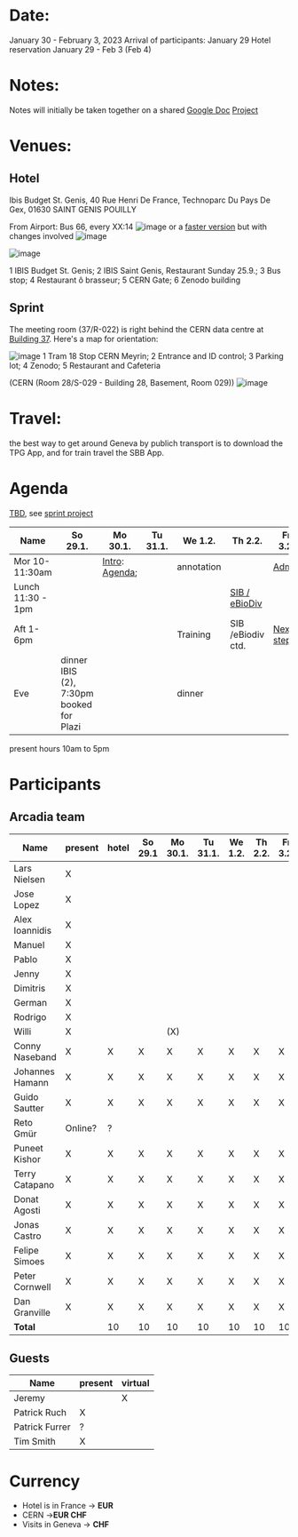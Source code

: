 # Date:
January 30 - February 3, 2023
Arrival of participants: January 29
Hotel reservation January 29 - Feb 3 (Feb 4)

# Notes:
Notes will initially be taken together on a shared [Google Doc](https://docs.google.com/document/d/1vPo1Vrhs553b1ejEC3urUq2hjX9IYEtd3zMK-x5TYMY/edit#)
[Project]([https://github.com/plazi/arcadia-2/projects/6](https://github.com/plazi/arcadia-project/projects/13))


# Venues:
## Hotel
Ibis Budget St. Genis, 40 Rue Henri De France, Technoparc Du Pays De Gex, 01630 SAINT GENIS POUILLY 

From Airport: Bus 66, every XX:14
![image](https://user-images.githubusercontent.com/4609956/190636029-3ac34105-6f97-45b1-8e73-577f4f34c4f2.png)
or a [faster version](https://www.google.com/maps/dir/Gen%C3%A8ve+A%C3%A9roport+(GVA),+Route+de+l'A%C3%A9roport,+Grand-Saconnex/Saint-Genis-Pouilly,+France/@46.2382483,6.0405504,13z/am=t/data=!3m1!4b1!4m14!4m13!1m5!1m1!1s0x478c6480ae239337:0xe511a9f24eb8a630!2m2!1d6.1090888!2d46.2369794!1m5!1m1!1s0x478c62697a1fc077:0x408ab2ae4c20490!2m2!1d6.02513!2d46.2437479!5i2!11m1!5shttps:%2F%2Fgoogleads.g.doubleclick.net%2Fpagead%2Fconversion%2F%3Fai%3DCC4bSRmgkY9OuCsaO9fgPromTqAyYwPWdZN3xu9znD5Ga6-mODhABIJfmnWVg9Y27gZgEoAH3qaXKAsgBCakCtdlbgzRmsT7gAgCoAwHIA8sEqgSJAk_QbXqc_vV24OmP1HaU6OQ3d90_YIao_eaPDo2hyyWNbUIdzB4qyT6E5g6JSewqzF1cFyL2Kv0L7dj5EsDENYOqQkmm-cS35mrllrUkNXQXLz1Okh9-9Wollhzx3pzUehwFiw1Coy78JwkRjL9PZ_1jfrL8EOENmIJ4bbMp8ew9Wu1BILeOl1zsOJwRt1P71N9OcyBeGEs4WCqPn-QRLHDJ4FEFuwvF4i0T1SFMDhXWoDqz7fXSM1mNaRNGB2C-RMKMmWLbDK7O1io4g1qwAUBQRNf1zrSauopm2EJ6ZIdCi7gKKyb8aaCTorU3nz0Ixa3rklXxd4uXv4xC2H_Qbk6LiOeJoxogQtTABIyKofS7AuAEAaAGLoAH8dXatQGoB47OG6gHk9gbqAfulrECqAf-nrECqAeko7ECqAfVyRuoB6a-G6gHmgaoB_PRG6gHltgbqAeqm7ECqAffn7EC2AcA0ggPCIBhEAEYHTICigI6AoBAsQmvBMIX3VlubIAKAYoKFWh0dHA6Ly93d3cuYmVsZ2VzLmNoL5gLAcgLAeALAYAMAbgMAbgTiATYEwrQFQH4FgGAFwE%26sigh%3DlrZ15eh8Tv8%26label%3D_AITNAME_%26value%3D_AITVALUE_) but with changes involved
![image](https://user-images.githubusercontent.com/4609956/190636707-d4cce098-471e-4478-9a52-e29db59ca90b.png)


![image](https://user-images.githubusercontent.com/4609956/190826397-6397b891-ef07-466d-830a-c8e77784bad1.png)

1 IBIS Budget St. Genis; 2 IBIS Saint Genis, Restaurant Sunday 25.9.; 3 Bus stop; 4 Restaurant ô brasseur; 5 CERN Gate; 6 Zenodo building


## Sprint
The meeting room (37/R-022) is right behind the CERN data centre at [Building 37](https://goo.gl/maps/C7yMFJrVyNosVFSm7). Here's a map for orientation:

![image](https://user-images.githubusercontent.com/4609956/190816655-ef55add7-7197-4ccc-922a-a9d5089e6181.png)
1 Tram 18 Stop CERN Meyrin; 2 Entrance and ID control; 3 Parking lot; 4 Zenodo; 5 Restaurant and Cafeteria

(CERN (Room 28/S-029 - Building 28, Basement, Room 029))
![image](https://user-images.githubusercontent.com/1814661/215066767-916bdaf0-c0a1-49b7-9d65-fab7d1a5a878.png)


# Travel:
the best way to get around Geneva by publich transport is to download the TPG App, and for train travel the SBB App.

# Agenda
[TBD](https://docs.google.com/document/d/1vPo1Vrhs553b1ejEC3urUq2hjX9IYEtd3zMK-x5TYMY/edit#), see [sprint project](https://github.com/plazi/arcadia-2/projects/6)

| Name               |  So 29.1. | Mo 30.1. | Tu 31.1. | We 1.2. | Th 2.2. | Fr 3.2. | 
| -------------------|----------|---------|---------|---------|--------|---------|
| Mor 10-11:30am     |          | [Intro](): [Agenda](https://docs.google.com/document/d/1vPo1Vrhs553b1ejEC3urUq2hjX9IYEtd3zMK-x5TYMY/edit#heading=h.tp5g82iibn31);   |         | annotation| |  [Admin](https://docs.google.com/document/d/1vPo1Vrhs553b1ejEC3urUq2hjX9IYEtd3zMK-x5TYMY/edit#heading=h.qaccox643ucu) |
| Lunch 11:30 - 1pm  |           |         |        |         | [SIB / eBioDiv](https://docs.google.com/document/d/1vPo1Vrhs553b1ejEC3urUq2hjX9IYEtd3zMK-x5TYMY/edit#heading=h.uj7tlupizy4) |
| Aft 1-6pm          |           |           |      | Training | SIB /eBiodiv ctd.| [Next steps](https://docs.google.com/document/d/1vPo1Vrhs553b1ejEC3urUq2hjX9IYEtd3zMK-x5TYMY/edit#heading=h.m7xiszjuqccl) |
| Eve                |  dinner IBIS (2), 7:30pm booked for Plazi  |        | |dinner  |      

present hours 10am to 5pm

# Participants
## Arcadia team

| Name           | present | hotel|  So 29.1 | Mo 30.1. | Tu 31.1. | We 1.2. | Th 2.2. | Fr 3.2. | Sa 4.2. | So 2.10 | 
| ---------------|---------|----- |----------|---------|---------|---------|---------|---------|---------|---------|   
| Lars Nielsen   | X       |      |  
| Jose Lopez     | X       |      |  
| Alex Ioannidis | X       |      |  
| Manuel         | X       |      |  
| Pablo          | X       |      |  
| Jenny          | X       |      |  
| Dimitris       | X       |      |  
| German         | X       |      |  
| Rodrigo        | X       |      |  
| Willi          | X       |      |      | (X)  |      |      |      |      |  
| Conny Naseband | X       | X    | X    | X    | X    | X    | X    | X    | X    |   
| Johannes Hamann | X      | X    | X    | X    | X    | X    | X    | X    |
| Guido Sautter  | X       | X    | X    | X    | X    | X    | X    | X    | X    |  
| Reto Gmür      | Online? | ?    |  
| Puneet Kishor  | X       | X    | X    | X    | X    | X    | X    | X    | X    |  
| Terry Catapano | X       | X    | X    | X    | X    | X    | X    | X    | X    | 
| Donat Agosti   | X       | X    | X    | X    | X    | X    | X    | X    |  
| Jonas Castro   | X       | X    | X    | X    | X    | X    | X    | X    | X    |  
| Felipe Simoes  | X       | X    | X    | X    | X    | X    | X    | X    | X    |   
| Peter Cornwell | X       | X    | X    | X    | X    | X    | X    | X    |   
| Dan Granville  | X       | X    | X    | X    | X    | X    | X    | X    |    
| **Total**      |         |  10  | 10   | 10   | 10   | 10   | 10   | 10   |    

## Guests
| Name           | present | virtual |
|----------------|---------|---------|
| Jeremy         |         | X       |
| Patrick Ruch   | X       |         |
| Patrick Furrer | ?       |         |
| Tim Smith      | X       |         |

# Currency
* Hotel is in France -> **EUR**
* CERN ->**EUR CHF**
* Visits in Geneva -> **CHF**
